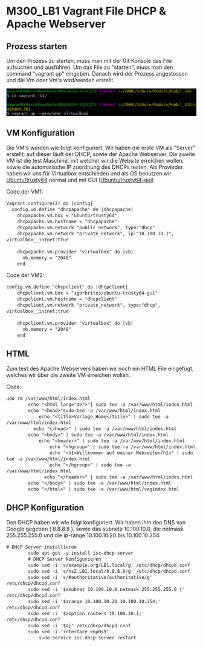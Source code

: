 # M300_LB1 Vagrant File DHCP & Apache Webserver

## Prozess starten

Um den Prozess zu starten, muss man mit der Git Konsole das File aufsuchen und ausführen. Um das File zu "starten", muss man den command "vagrant up" eingeben.
Danach wird der Prozess angestossen und die Vm oder Vm's wird/werden erstellt.

![](https://github.com/Verdorion/M300_LB1/blob/master/vagrantup.PNG)

## VM Konfiguration

Die VM's werden wie folgt konfiguriert. Wir haben die erste VM als "Server" erstellt; auf dieser läuft der DHCP, sowie der Apache Webserver. Die zweite VM ist die test Maschine, mit welcher wir die Website erreichen wollen, sowie die automatische IP zuordnung des DHCPs testen. Als Provieder haben wir uns für Virtualbox entschieden und als OS benutzen wir <a href="https://app.vagrantup.com/ubuntu/boxes/trusty64">Ubuntu/trusty64</a> normal und mit GUI (<a href="https://app.vagrantup.com/igorbrites/boxes/ubuntu-trusty64-gui">Ubuntu/trusty64-gui</a>)

Code der VM1:
```
Vagrant.configure(2) do |config|  
  config.vm.define "dhcpapache" do |dhcpapache|
    dhcpapache.vm.box = "ubuntu/trusty64"
    dhcpapache.vm.hostname = "dhcpapache"
    dhcpapache.vm.network "public_network", type:"dhcp"
    dhcpapache.vm.network "private_network", ip:"10.100.10.1", virtualbox__intnet:true
    
    dhcpapache.vm.provider "virtualbox" do |vb|
	  vb.memory = "2048" 
    end
```
Code der VM2:
```
config.vm.define "dhcpclient" do |dhcpclient|
    dhcpclient.vm.box = "igorbrites/ubuntu-trusty64-gui"
    dhcpclient.vm.hostname = "dhcpclient"
    dhcpclient.vm.network "private_network", type:"dhcp", virtualbox__intnet:true

    dhcpclient.vm.provider "virtualbox" do |vb|
	  vb.memory = "2048" 
    end
```

## HTML

Zum test des Apache Webservers haben wir noch ein HTML File eingefügt, welches wir über die zweite VM erreichen wollen.

Code:
```
udo rm /var/www/html/index.html
        echo "<html lang="de">"| sudo tee -a /var/www/html/index.html
        echo "<head>"sudo tee -a /var/www/html/index.html
		    echo "<title>Vorlage_Home</title>" | sudo tee -a /var/www/html/index.html
	      echo "</head>" | sudo tee -a /var/www/html/index.html
        echo "<body>" | sudo tee -a /var/www/html/index.html
		    echo "<header>" | sudo tee -a /var/www/html/index.html
				echo "<hgroup>" | sudo tee -a /var/www/html/index.html
				echo "<h1>Willkommen auf meiner Webseite</h1>" | sudo tee -a /var/www/html/index.html
				echo "</hgroup>" | sudo tee -a /var/www/html/index.html
			  echo "</header>" | sudo tee -a /var/www/html/index.html
        echo "</body>" | sudo tee -a /var/www/html/index.html    
        echo "</html>" | sudo tee -a /var/www/html/vagindex.html
```

## DHCP Konfiguration

Den DHCP haben wir wie folgt konfiguriert. Wir haben ihm den DNS von Google gegeben ( 8.8.8.8 ), sowie das subnetz 10.100.10.0, die netmask 255.255.255.0 und die ip-range 10.100.10.20 bis 10.100.10.254.

```
# DHCP Server installieren
        sudo apt-get -y install isc-dhcp-server
        # DHCP Server konfigurieren
        sudo sed -i 's/example.org/LB1.local/g' /etc/dhcp/dhcpd.conf
        sudo sed -i 's/ns2.LB1.local/8.8.8.8/g' /etc/dhcp/dhcpd.conf
        sudo sed -i 's/#authoritative/authoritative/g' /etc/dhcp/dhcpd.conf
        sudo sed -i '$asubnet 10.100.10.0 netmask 255.255.255.0 {' /etc/dhcp/dhcpd.conf
        sudo sed -i '$arange 10.100.10.20 10.100.10.254;' /etc/dhcp/dhcpd.conf
        sudo sed -i '$aoption routers 10.100.10.1;' /etc/dhcp/dhcpd.conf
        sudo sed -i '$a}' /etc/dhcp/dhcpd.conf
        sudo sed -i 'interface enp0s9'
		    sudo service isc-dhcp-server restart
```
